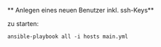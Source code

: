 ** Anlegen eines neuen Benutzer inkl. ssh-Keys**

zu starten:

```
ansible-playbook all -i hosts main.yml
```